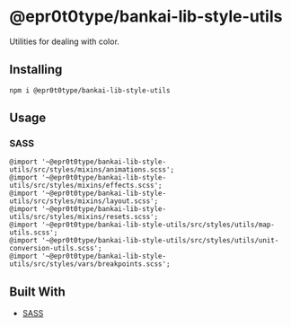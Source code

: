 # @epr0t0type/bankai-lib-style-utils
Utilities for dealing with color.

## Installing
```
npm i @epr0t0type/bankai-lib-style-utils
```

## Usage

### SASS
```
@import '~@epr0t0type/bankai-lib-style-utils/src/styles/mixins/animations.scss';
@import '~@epr0t0type/bankai-lib-style-utils/src/styles/mixins/effects.scss';
@import '~@epr0t0type/bankai-lib-style-utils/src/styles/mixins/layout.scss';
@import '~@epr0t0type/bankai-lib-style-utils/src/styles/mixins/resets.scss';
@import '~@epr0t0type/bankai-lib-style-utils/src/styles/utils/map-utils.scss';
@import '~@epr0t0type/bankai-lib-style-utils/src/styles/utils/unit-conversion-utils.scss';
@import '~@epr0t0type/bankai-lib-style-utils/src/styles/vars/breakpoints.scss';
```

## Built With
* [SASS](https://github.com/sass/sass)

